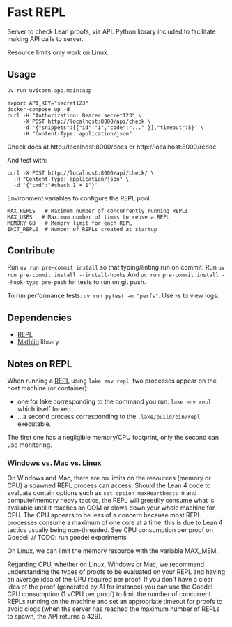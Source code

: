 # Fast REPL

Server to check Lean proofs, via API.
Python library included to facilitate making API calls to server.

Resource limits only work on Linux.

## Usage

```python
uv run uvicorn app.main:app
```

```
export API_KEY="secret123"
docker-compose up -d
curl -H "Authorization: Bearer secret123" \
     -X POST http://localhost:8000/api/check \
     -d '{"snippets":[{"id":"1","code":"..." }],"timeout":5}' \
     -H "Content-Type: application/json"
```

Check docs at http://localhost:8000/docs or http://localhost:8000/redoc.

And test with:
```
curl -X POST http://localhost:8000/api/check/ \
  -H "Content-Type: application/json" \
  -d '{"cmd":"#check 1 + 1"}'
```

Environment variables to configure the REPL pool:

```
MAX_REPLS   # Maximum number of concurrently running REPLs
MAX_USES   # Maximum number of times to reuse a REPL
MEMORY_GB   # Memory limit for each REPL
INIT_REPLS  # Number of REPLs created at startup
```

## Contribute

Run `uv run pre-commit install` so that typing/linting run on commit.
Run `uv run pre-commit install --install-hooks`
And `uv run pre-commit install --hook-type pre-push` for tests to run on git push.

To run performance tests: `uv run pytest -m "perfs"`. Use -s to view logs.

## Dependencies

- [REPL](https://github.com/leanprover-community/repl)
- [Mathlib](https://github.com/leanprover-community/mathlib4) library

## Notes on REPL

When running a [REPL](https://github.com/leanprover-community/repl) using `lake env repl`,
two processes appear on the host machine (or container):
- one for lake corresponding to the command you run: `lake env repl` which itself forked...
- ...a second process corresponding to the `.lake/build/bin/repl` executable.

The first one has a negligible memory/CPU footprint, only the second can use monitoring. 

### Windows vs. Mac vs. Linux

On Windows and Mac, there are no limits on the resources (memory or CPU) a spawned REPL
process can access. Should the Lean 4 code to evaluate contain options such as 
`set_option maxHeartbeats 0` and compute/memory heavy tactics, the REPL will greedily
consume what is available until it reaches an OOM or slows down your whole machine for CPU. 
The CPU appears to be less of a concern because most REPL processes consume a maximum of
one core at a time: this is due to Lean 4 tactics usually being non-threaded. 
See CPU consumption per proof on Goedel. // TODO: run goedel experiments

On Linux, we can limit the memory resource with the variable MAX_MEM.

Regarding CPU, whether on Linux, Windows or Mac, we recommend understanding the types of proofs
to be evaluated on your REPL and having an average idea of the CPU required per proof. 
If you don't have a clear idea of the proof (generated by AI for instance) you can
use the Goedel CPU consumption (1 vCPU per proof) to limit the number of concurrent REPLs
running on the machine and set an appropriate timeout for proofs to avoid clogs (when the server
has reached the maximum number of REPLs to spawn, the API returns a 429). 
